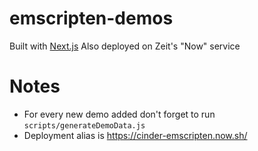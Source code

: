 # emscripten-demos

Built with [Next.js](https://nextjs.org/)
Also deployed on Zeit's "Now" service

Notes
====
* For every new demo added don't forget to run `scripts/generateDemoData.js`
* Deployment alias is https://cinder-emscripten.now.sh/